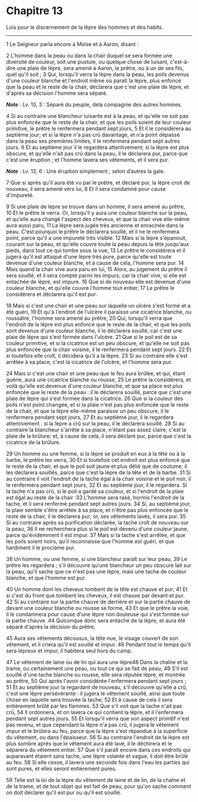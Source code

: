 # Chapitre 13

Lois pour le discernement de la lèpre des hommes et des habits.

***

1 Le Seigneur parla encore à Moïse et à Aaron, disant :


2 L'homme dans la peau ou dans la chair duquel se sera formée une diversité de couleur, soit une pustule, ou quelque chose de luisant, c'est-à-dire une plaie de lèpre, sera amené à Aaron, le prêtre, ou à un de ses fils, quel qu'il soit ; 3 Qui, lorsqu'il verra la lèpre dans la peau, les poils devenus d'une couleur blanche et l'endroit même où paraît la lèpre, plus enfoncé que la peau et le reste de la chair, déclarera que c'est une plaie de lèpre, et d'après sa décision l'homme sera séparé.

***Note*** :  Lv. 13, 3 : Séparé du peuple, dela compagnie des autres hommes.

4 Si au contraire une blancheur luisante est à la peau, et qu'elle ne soit pas plus enfoncée que le reste de la chair, et que les poils soient de leur couleur primitive, le prêtre le renfermera pendant sept jours, 5 Et il le considérera au septième jour; et si la lèpre n'a pas crû davantage, et n'a point dépassé dans la peau ses premières limites, il le renfermera pendant sept autres jours. 6 Et au septième jour il le regardera attentivement; si la lèpre est plus obscure, et qu'elle n'ait pas crû dans la peau, il le déclarera pur, parce que c'est une éruption ; et l'homme lavera ses vêtements, et il sera pur.

***Note*** :  Lv. 13, 6 : Une éruption simplement ; selon d’autres la gale.

7 Que si après qu'il aura été vu par le prêtre, et déclaré pur, la lèpre croit de nouveau, il sera amené vers lui, 8 Et il sera condamné pour cause d'impureté.


9 Si une plaie de lèpre se trouve dans un homme, il sera amené au prêtre, 10 Et le prêtre le verra. Or, lorsqu'il y aura une couleur blanche sur la peau, et qu'elle aura changé l'aspect des cheveux, et que la chair vive elle-même aura aussi paru, 11 La lèpre sera jugée très ancienne et enracinée dans la peau. C'est pourquoi le prêtre le déclarera souillé, et il ne le renfermera point, parce qu'il a une impureté très visible. 12 Mais si la lèpre s'épanouit, courant sur la peau, et qu'elle couvre toute la peau depuis la tête jusqu'aux pieds, dans tout ce qui tombe sous la vue, 13 Le prêtre le considérera et il jugera qu'il est attaqué d'une lèpre très pure, parce qu'elle est toute devenue d'une couleur blanche, et à cause de cela, l'homme sera pur. 14 Mais quand la chair vive aura paru en lui, 15 Alors, au jugement du prêtre il sera souillé, et il sera compté parmi les impurs; car la chair vive, si elle est entachée de lèpre, est impure. 16 Que si de nouveau elle est devenue d'une couleur blanche, et qu'elle couvre
l'homme tout entier, 17 Le prêtre le considérera et déclarera qu'il est pur.


18 Mais si c'est une chair et une peau sur laquelle un ulcère s'est formé et a été guéri, 19 Et qu'à l'endroit de l'ulcère il paraisse une cicatrice blanche, ou roussâtre, l'homme sera amené au prêtre, 20 Qui, lorsqu'il verra que l'endroit de la lèpre est plus enfoncé que le reste de la chair, et que les poils sont devenus d'une couleur blanche, il le déclarera souillé; car c'est une plaie de lèpre qui s'est formée dans l'ulcère. 21 Que si le poil est de sa couleur primitive, et si la cicatrice est un peu obscure, et qu'elle ne soit pas plus enfoncée que la chair voisine, il le renfermera pendant sept jours. 22 Et si toutefois elle croît, il décidera qu'il a la lèpre. 23 Si au contraire elle s'est arrêtée à sa place, c'est la cicatrice de l'ulcère, et l'homme sera pur.


24 Mais si c'est une chair et une peau que le feu aura brûlée, et qui, étant guérie, aura une cicatrice blanche ou rousse, 25 Le prêtre la considérera, et voilà qu'elle est devenue d'une couleur blanche, et que sa place est plus enfoncée que le reste de la peau : il le déclarera souillé, parce que c'est une plaie de lèpre qui s'est formée dans la cicatrice. 26 Que si la couleur des poils n'est point changée, et si la plaie n'est pas plus enfoncée que le reste de la chair, et que la lèpre elle-même paraisse un peu obscure, il le renfermera pendant sept jours, 27 Et au septième jour, il le regardera attentivement : si la lèpre a crû sur la peau, il le déclarera souillé. 28 Si au contraire la blancheur s'arrête à sa place, n'étant pas assez claire, c'est la plaie de la brûlure; et, à cause de cela, il sera déclaré pur, parce que c'est la cicatrice de la brûlure.


29 Un homme ou une femme, si la lèpre se produit en eux à la tête ou à la barbe, le prêtre les verra, 30 Et si toutefois cet endroit est plus enfoncé que le reste de la chair, et que le poil soit jaune et plus délié que de coutume, il les déclarera souillés, parce que c'est la lèpre de la tête et de la barbe. 31 Si au contraire il voit l'endroit de la tache égal à la chair voisine et le poil noir, il le renfermera pendant sept jours, 32 Et au septième jour, il le regardera. Si la tache n'a pas crû, si le poil a gardé sa couleur, et si l'endroit de la plaie est égal au reste de la chair :33 L'homme sera rasé, hormis l'endroit de la tache, et il sera renfermé pendant sept autres jours. 34 Si, au septième jour, la plaie semble s'être arrêtée à sa place, et n'être pas plus enfoncée que le reste de la chair, il le déclarera pur; or, ses vêtements lavés, il sera pur. 35 Si au contraire après sa purification déclarée, la tache croît de nouveau sur la peau, 36 Il ne recherchera plus si le poil est devenu d'une couleur
jaune, parce qu'évidemment il est impur. 37 Mais si la tache s'est arrêtée, et que les poils soient noirs, qu'il reconnaisse que l'homme est guéri, et que hardiment il le proclame pur.


38 Un homme, ou une femme, si une blancheur paraît sur leur peau, 39 Le prêtre les regardera ; s'il découvre qu'une blancheur un peu obscure lait sur la peau, qu'il sache que ce n'est pas une lèpre, mais une tache de couleur blanche, et que l'homme est pur.


40 Un homme dont les cheveux tombent de la tête est chauve et pur; 41 Et si c'est du front que tombent les cheveux, il est chauve par devant et pur. 42 Si au contraire sur la partie chauve de derrière et sur la partie chauve de devant une couleur blanche ou rousse se forme, 43 Et que le prêtre la voie, il le condamnera pour cause d'une lèpre non douteuse qui s'est formée sur la partie chauve. 44 Quiconque donc sera entaché de la lèpre, et aura été séparé d'après la décision du prêtre,


45 Aura ses vêtements décousus, la tête nue, le visage couvert de son vêtement, et il criera qu'il est souillé et impur. 46 Pendant tout le temps qu'il sera lépreux et impur, il habitera seul hors du camp.


47 Le vêtement de laine ou de lin qui aura une lèpre48 Dans la chaîne et la trame, ou certainement une peau, ou tout ce qui se fait de peau, 49 S'il est souillé d'une tache blanche ou rousse, elle sera réputée lèpre, et montrée au prêtre, 50 Qui après l'avoir considérée l'enfermera pendant sept jours ; 51 Et au septième jour la regardant de nouveau, s'il découvre qu'elle a crû, c'est une lèpre persévérante : il jugera le vêtement souillé, ainsi que toute chose en laquelle sera trouvée la tache; 52 Et à cause de cela il sera entièrement brûlé par les flammes. 53 Que s'il voit que la tache n'ait pas crû, 54 Il ordonnera, et on lavera ce qui contient la lèpre, et il l'enfermera pendant sept autres jours. 55 Et lorsqu'il verra que son aspect primitif n'est pas revenu, et que cependant la lèpre n'a pas crû, il jugera le vêtement impur et le brûlera au feu, parce que la lèpre s'est répandue à la superficie du vêtement, ou dans l'épaisseur. 56 Si au contraire l'endroit de la lèpre est plus sombre après que le vêtement aura
été lavé, il le déchirera et le séparera du vêtement entier. 57 Que s'il paraît encore dans ces endroits qui auparavant étaient sans tache, une lèpre volante et vague, il doit être brûlé au feu. 58 Si elle cesse, il lavera une seconde fois dans l'eau les parties qui sont pures, et elles seront entièrement pures.


59 Telle est la loi de la lèpre du vêtement de laine et de lin, de la chaîne et de la trame, et de tout objet qui est fait de peau, pour qu'on sache comment on doit déclarer qu'il est pur ou qu'il est souillé.

